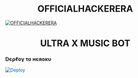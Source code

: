 
<h1 align="center">
<b> OFFICIALHACKERERA</b>
</h1>


[![OFFICIALHACKERERA](https://te.legra.ph/file/f51213e21f6e3be68bef9.jpg)](https://github.com/ITS-LEGENDBOT/LEGENDBOT)




<h1 align="center">
<b> ULTRA X MUSIC BOT </b>
</h1>

<h3> Dєρℓογ το нєяοκυ </h3>


<a href="https://heroku.com/deploy/" rel="nofollow" style="background-color: initial; box-sizing: border-box; color: #0366d6; text-decoration-line: none;"><img alt="Deploy" data-canonical-src="https://www.herokucdn.com/deploy/button.svg" src="https://camo.githubusercontent.com/83b0e95b38892b49184e07ad572c94c8038323fb/68747470733a2f2f7777772e6865726f6b7563646e2e636f6d2f6465706c6f792f627574746f6e2e737667" style="border-style: none; box-sizing: initial; max-width: 100%;" /></a></div>
</a>


